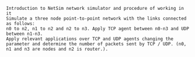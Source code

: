 
    Introduction to NetSim network simulator and procedure of working in it
    Simulate a three node point-to-point network with the links connected as follows:
    n0 to n2, n1 to n2 and n2 to n3. Apply TCP agent between n0-n3 and UDP between n1-n3. 
    Apply relevant applications over TCP and UDP agents changing the parameter and determine the number of packets sent by TCP / UDP. (n0, n1 and n3 are nodes and n2 is router.). 
